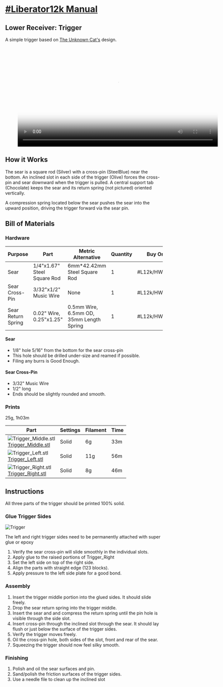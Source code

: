 # [\#Liberator12k Manual](../../README.md)
## Lower Receiver: Trigger

A simple trigger based on [The Unknown Cat's](https://www.youtube.com/channel/UCNR0HGw5airGKkiPcquS0TA) design.

<!-- blank line -->
<figure class="video_container">
  <video width="640" loop="true" preload="auto" controls="false" allowfullscreen="true" poster="Trigger.png">
    <source src="Trigger.mp4" type="video/mp4">
  </video>
</figure>
<!-- blank line -->

## How it Works
The sear is a square rod (Silver) with a cross-pin (SteelBlue) near the bottom.
An inclined slot in each side of the trigger (Olive) forces the cross-pin and
sear downward when the trigger is pulled. A central support tab (Chocolate)
keeps the sear and its return spring (not pictured) oriented vertically.

A compression spring located below the sear pushes the sear into the upward
position, driving the trigger forward via the sear pin.

## Bill of Materials

### Hardware

| Purpose            | Part                        | Metric Alternative                        | Quantity | Buy Online       |
|--------------------|-----------------------------|-------------------------------------------|----------|------------------|
| Sear               | 1/4"x1.67" Steel Square Rod | 6mm*42.42mm Steel Square Rod              | 1        | #L12k/HWS/Online |
| Sear Cross-Pin     | 3/32"x1/2" Music Wire       | None                                      | 1        | #L12k/HWS/Online |
| Sear Return Spring | 0.02" Wire, 0.25"x1.25"     | 0.5mm Wire, 6.5mm OD, 35mm Length Spring  | 1        | #L12k/HWS/Online |

#### Sear
 * 1/8" hole 5/16" from the bottom for the sear cross-pin
 * This hole should be drilled under-size and reamed if possible.
 * Filing any burrs is Good Enough.
 
#### Sear Cross-Pin
 * 3/32" Music Wire
 * 1/2" long
 * Ends should be slightly rounded and smooth.

### Prints
25g, 1h03m

| Part                                                                                        | Settings       | Filament | Time |
|---------------------------------------------------------------------------------------------|----------------|----------|------|
| ![Trigger_Middle.stl](Trigger_Middle_thumb.jpg)<br>[Trigger_Middle.stl](Trigger_Middle.stl) | Solid          | 6g       | 33m  |
| ![Trigger_Left.stl](Trigger_Left_thumb.jpg)<br>[Trigger_Left.stl](Trigger_Left.stl)         | Solid          | 11g      | 56m  |
| ![Trigger_Right.stl](Trigger_Right_thumb.jpg)<br>[Trigger_Right.stl](Trigger_Right.stl)     | Solid          | 8g       | 46m  |

## Instructions
All three parts of the trigger should be printed 100% solid.

### Glue Trigger Sides
![Trigger](Trigger_thumb.jpg)

The left and right trigger sides need to be permanently attached with super glue or epoxy

1. Verify the sear cross-pin will slide smoothly in the individual slots.
2. Apply glue to the raised portions of Trigger_Right
3. Set the left side on top of the right side.
4. Align the parts with straight edge (123 blocks).
5. Apply pressure to the left side plate for a good bond.

### Assembly
1. Insert the trigger middle portion into the glued sides. It should slide freely.
2. Drop the sear return spring into the trigger middle.
3. Insert the sear and and compress the return spring until the pin hole is visible through the side slot.
4. Insert cross-pin through the inclined slot through the sear. It should lay flush or just below the surface of the trigger sides.
5. Verify the trigger moves freely.
6. Oil the cross-pin hole, both sides of the slot, front and rear of the sear.
7. Squeezing the trigger should now feel silky smooth.

### Finishing
1. Polish and oil the sear surfaces and pin.
2. Sand/polish the friction surfaces of the trigger sides.
3. Use a needle file to clean up the inclined slot
